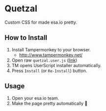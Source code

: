 # Quetzal
Custom CSS for made esa.io pretty.


## How to Install

1. Install Tampermonkey to your browser.
    - http://www.tampermonkey.net/
1. Open raw `quetzal.user.js` ([link](https://github.com/usagiga/Quetzal/raw/master/quetzal.user.js))
1. TM opens UserScript installer automatically.
1. Press `Install` (or `Re-Install`) button.


## Usage

1. Open your esa.io team.
1. Make the page pretty automatically :tada:
